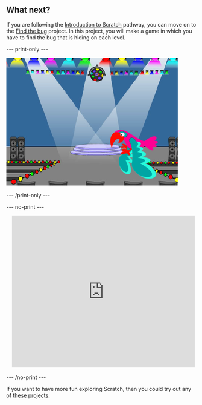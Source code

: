 ## What next?

If you are following the [Introduction to Scratch](https://projects.raspberrypi.org/en/pathways/scratch-intro) pathway, you can move on to the [Find the bug](https://projects.raspberrypi.org/en/projects/find-the-bug) project. In this project, you will make a game in which you have to find the bug that is hiding on each level.

--- print-only ---

![The 'Find the bug' project.](images/find-the-bug.png)

--- /print-only ---

--- no-print ---

<div class="scratch-preview" style="margin-left: 15px;">
  <iframe allowtransparency="true" width="485" height="402" src="https://scratch.mit.edu/projects/embed/486719939/?autostart=false" frameborder="0"></iframe>
</div>

--- /no-print ---

If you want to have more fun exploring Scratch, then you could try out any of [these projects](https://projects.raspberrypi.org/en/projects?software%5B%5D=scratch&curriculum%5B%5D=%201).
